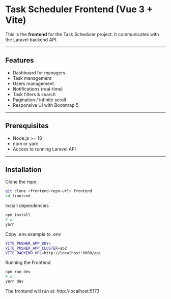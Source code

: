 # Task Scheduler Frontend (Vue 3 + Vite)

This is the **frontend** for the Task Scheduler project. It communicates with the Laravel backend API.

---

## Features

- Dashboard for managers
- Task management
- Users management
- Notifications (real-time)
- Task filters & search
- Pagination / infinite scroll
- Responsive UI with Bootstrap 5

---

## Prerequisites

- Node.js >= 18
- npm or yarn
- Access to running Laravel API

---

## Installation

Clone the repo:

```bash
git clone <frontend-repo-url> frontend
cd frontend
```

Install dependencies

```bash
npm install
# or
yarn
```

Copy .env.example to .env

```bash
VITE_PUSHER_APP_KEY=
VITE_PUSHER_APP_CLUSTER=ap2
VITE_BACKEND_URL=http://localhost:8000/api
```

Running the Frontend
```bash
npm run dev
# or
yarn dev
```
The frontend will run at: http://localhost:5173